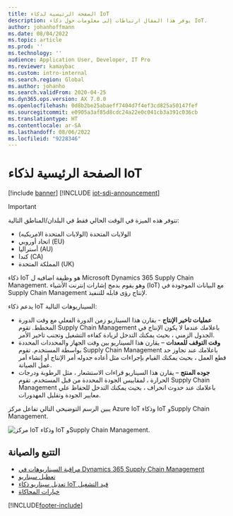 ```yaml
---
title: الصفحة الرئيسية لذكاء IoT
description: يوفر هذا المقال ارتباطات إلى معلومات حول ذكاء IoT.
author: johanhoffmann
ms.date: 08/04/2022
ms.topic: article
ms.prod: ''
ms.technology: ''
audience: Application User, Developer, IT Pro
ms.reviewer: kamaybac
ms.custom: intro-internal
ms.search.region: Global
ms.author: johanho
ms.search.validFrom: 2020-04-25
ms.dyn365.ops.version: AX 7.0.0
ms.openlocfilehash: 0d8b2be25abaeff7404d7f4ef3cd825a50147fef
ms.sourcegitcommit: e0905a3af85d8cdc24a22e0c041cb3a391c036cb
ms.translationtype: HT
ms.contentlocale: ar-SA
ms.lasthandoff: 08/06/2022
ms.locfileid: "9228346"
---
```

# <a name="iot-intelligence-home-page"></a>الصفحة الرئيسية لذكاء IoT

[!include [banner](../../includes/banner.md)]
[!INCLUDE [iot-sdi-announcement](../../includes/iot-sdi-announcement.md)]

> [!IMPORTANT]
> تتوفر هذه الميزة في الوقت الحالي فقط في البلدان/المناطق التالية:
>
> - الولايات المتحدة (الولايات المتحدة الامريكيه)
> - اتحاد أوروبي (EU)
> - أستراليا (AU)
> - كندا (CA)
> - المملكة المتحدة (UK)

ذكاء IoT هو وظيفة اضافيه ل Microsoft Dynamics 365 Supply Chain Management. وهو يقوم بدمج إشارات إنترنت الأشياء (IoT) مع البيانات الموجودة في Supply Chain Management لإنتاج رؤى قابله للتنفيذ.

يدعم ذكاء IoT السيناريوهات التالية:

- **عمليات تاخير الإنتاج** - يقارن هذا السيناريو زمن الدورة الفعلي مع وقت الدورة المخطط. تقوم Supply Chain Management باعلامك عندما لا يكون الإنتاج في الجدول الزمني ، بحيث يمكنك التدخل لزيادة كفاءه التشغيل وتجنب تاخير الأمر.
- **وقت التوقف للمعدات** – يقارن هذا السيناريو بين وقت الجهاز والمحددات المحددة بواسطة المستخدم. تقوم Supply Chain Management باعلامك عند تجاوز حد قطع العمل ، بحيث يمكنك القيام بإجراءات مثل أعاده جدوله أمر الإنتاج أو إنشاء أمر عمل الصيانة.
- **جوده المنتج** – يقارن هذا السيناريو قراءات الاستشعار ، مثل الرطوبة ودرجات الحرارة ، لمقاييس الجودة المحددة من قبل المستخدم. تقوم Supply Chain Management باعلامك عند حدوث انحراف ، بحيث يمكنك التدخل للحفاظ علي معايير الجودة وتقليل المهدورات.

يبين الرسم التوضيحي التالي تفاعل مركز Azure IoT وذكاء IoT وSupply Chain Management.

![مركز IoT وذكاء IoT وSupply Chain Management.](media/iot_intelligence.png)

<!-- KFM: hide setup info for now

## Setup

You can set up and configure IoT Intelligence without writing any code. Here are the basic steps.

1. [Set up Azure resources](iot-azure-setup.md) – Create an IoT hub, a Redis cache, and a key vault that can be accessed from Supply Chain Management.
2. [Message schema formats for IoT Hub](iot-schema-format.md) – Configure your devices to send messages to IoT Hub, and define the JavaScript Object Notation (JSON) message format.
3. In Feature Management, enable the IoT Intelligence feature flag. 
4. [Install the IoT Intelligence add-in in Microsoft Dynamics Lifecycle Services (LCS)](iot-lcs-setup.md) – Install the add-in in LCS, and configure the Azure secrets.
5. [Set up metrics](iot-metrics-setup.md) – Set up metrics in Supply Chain Management.
6. [Scenario setup](iot-scenario-setup.md) – Set up the scenarios in Supply Chain Management.

-->

## <a name="tracking-and-maintenance"></a>التتبع والصيانة

- [مراقبة السيناريوهات في Dynamics 365 Supply Chain Management](iot-management.md#monitor-scenarios)
- [تعطيل سيناريو](iot-scenario-setup.md#disable-a-scenario)
- [تعديل سيناريو ذكاء IoT قيد التشغيل](iot-management.md#modify-a-running-iot-intelligence-scenario)
- [خيارات المحاكاة](iot-management.md#simulation-options)


[!INCLUDE[footer-include](../../includes/footer-banner.md)]